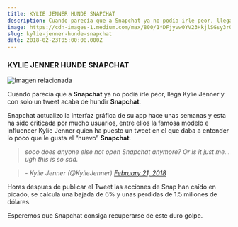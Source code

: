 ```yaml
---
title: KYLIE JENNER HUNDE SNAPCHAT
description: Cuando parecía que a Snapchat ya no podía irle peor, llega Kylie Jenner y con solo un tweet acaba de hundir Snapchat.
image: https://cdn-images-1.medium.com/max/800/1*DFjyvw0YV23HkjlSGsy3rQ.png
slug: kylie-jenner-hunde-snapchat
date: 2018-02-23T05:00:00.000Z
---
```


### KYLIE JENNER HUNDE SNAPCHAT

![Imagen relacionada](https://cdn-images-1.medium.com/max/800/1*DFjyvw0YV23HkjlSGsy3rQ.png)

Cuando parecía que a **Snapchat** ya no podía irle peor, llega Kylie Jenner y con solo un tweet acaba de hundir **Snapchat**.

Snapchat actualizo la interfaz gráfica de su app hace unas semanas y esta ha sido criticada por mucho usuarios, entre ellos la famosa modelo e influencer Kylie Jenner quien ha puesto un tweet en el que daba a entender lo poco que le gusta el “nuevo” **Snapchat**.

> _sooo does anyone else not open Snapchat anymore? Or is it just me… ugh this is so sad._

> _- Kylie Jenner (@KylieJenner) [February 21, 2018](https://twitter.com/KylieJenner/status/966429897118728192?ref_src=twsrc%5Etfw)_

Horas despues de publicar el Tweet las acciones de Snap han caído en picado, se calcula una bajada de 6% y unas perdidas de 1.5 millones de dólares.

Esperemos que Snapchat consiga recuperarse de este duro golpe.

